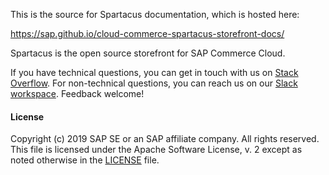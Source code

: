 This is the source for Spartacus documentation, which is hosted here: 

https://sap.github.io/cloud-commerce-spartacus-storefront-docs/

Spartacus is the open source storefront for SAP Commerce Cloud.

If you have technical questions, you can get in touch with us on [Stack Overflow](https://stackoverflow.com/questions/tagged/spartacus-storefront). For non-technical questions, you can reach us on our [Slack workspace](https://join.slack.com/t/spartacus-storefront/shared_invite/enQtNDM1OTI3OTMwNjU5LTg1NGVjZmFkZjQzODc1MzFhMjc3OTZmMzIzYzg0YjMwODJiY2YxYjA5MTE5NjVmN2E5NjMxNjEzMGNlMDRjMjU). Feedback welcome!

#### License

Copyright (c) 2019 SAP SE or an SAP affiliate company. All rights reserved. This file is licensed under the Apache Software License, v. 2 except as noted otherwise in the [LICENSE](LICENSE.txt) file.
